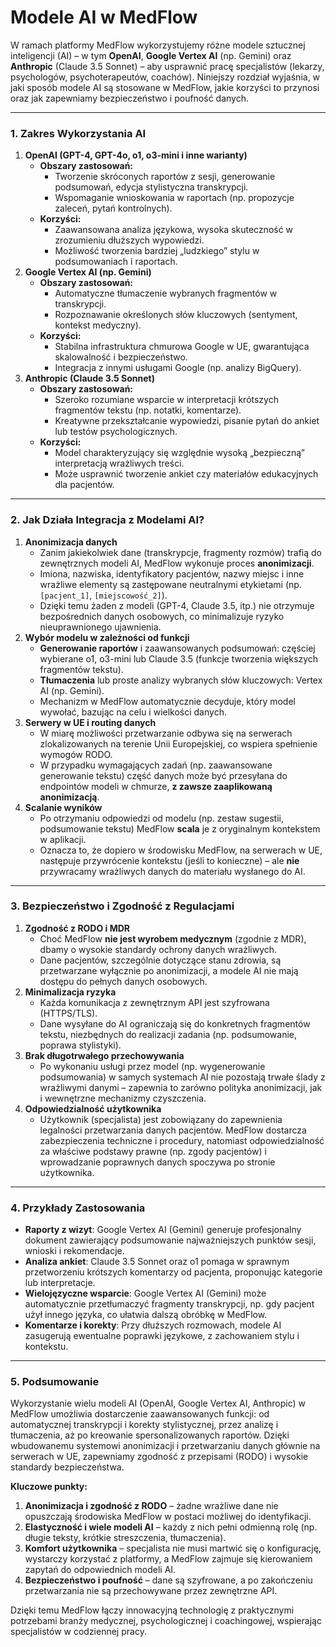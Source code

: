 # Modele AI w MedFlow

W ramach platformy MedFlow wykorzystujemy różne modele sztucznej inteligencji (AI) – w tym **OpenAI**, **Google Vertex AI** (np. Gemini) oraz **Anthropic** (Claude 3.5 Sonnet) – aby usprawnić pracę specjalistów (lekarzy, psychologów, psychoterapeutów, coachów). Niniejszy rozdział wyjaśnia, w jaki sposób modele AI są stosowane w MedFlow, jakie korzyści to przynosi oraz jak zapewniamy bezpieczeństwo i poufność danych.

***

### 1. Zakres Wykorzystania AI

1. **OpenAI (GPT-4, GPT-4o, o1, o3-mini i inne warianty)**
   * **Obszary zastosowań:**
     * Tworzenie skróconych raportów z sesji, generowanie podsumowań, edycja stylistyczna transkrypcji.
     * Wspomaganie wnioskowania w raportach (np. propozycje zaleceń, pytań kontrolnych).
   * **Korzyści:**
     * Zaawansowana analiza językowa, wysoka skuteczność w zrozumieniu dłuższych wypowiedzi.
     * Możliwość tworzenia bardziej „ludzkiego” stylu w podsumowaniach i raportach.
2. **Google Vertex AI (np. Gemini)**
   * **Obszary zastosowań:**
     * Automatyczne tłumaczenie wybranych fragmentów w transkrypcji.
     * Rozpoznawanie określonych słów kluczowych (sentyment, kontekst medyczny).
   * **Korzyści:**
     * Stabilna infrastruktura chmurowa Google w UE, gwarantująca skalowalność i bezpieczeństwo.
     * Integracja z innymi usługami Google (np. analizy BigQuery).
3. **Anthropic (Claude 3.5 Sonnet)**
   * **Obszary zastosowań:**
     * Szeroko rozumiane wsparcie w interpretacji krótszych fragmentów tekstu (np. notatki, komentarze).
     * Kreatywne przekształcanie wypowiedzi, pisanie pytań do ankiet lub testów psychologicznych.
   * **Korzyści:**
     * Model charakteryzujący się względnie wysoką „bezpieczną” interpretacją wrażliwych treści.
     * Może usprawnić tworzenie ankiet czy materiałów edukacyjnych dla pacjentów.

***

### 2. Jak Działa Integracja z Modelami AI?

1. **Anonimizacja danych**
   * Zanim jakiekolwiek dane (transkrypcje, fragmenty rozmów) trafią do zewnętrznych modeli AI, MedFlow wykonuje proces **anonimizacji**.
   * Imiona, nazwiska, identyfikatory pacjentów, nazwy miejsc i inne wrażliwe elementy są zastępowane neutralnymi etykietami (np. `[pacjent_1]`, `[miejscowość_2]`).
   * Dzięki temu żaden z modeli (GPT-4, Claude 3.5, itp.) nie otrzymuje bezpośrednich danych osobowych, co minimalizuje ryzyko nieuprawnionego ujawnienia.
2. **Wybór modelu w zależności od funkcji**
   * **Generowanie raportów** i zaawansowanych podsumowań: częściej wybierane o1, o3-mini lub Claude 3.5 (funkcje tworzenia większych fragmentów tekstu).
   * **Tłumaczenia** lub proste analizy wybranych słów kluczowych: Vertex AI (np. Gemini).
   * Mechanizm w MedFlow automatycznie decyduje, który model wywołać, bazując na celu i wielkości danych.
3. **Serwery w UE i routing danych**
   * W miarę możliwości przetwarzanie odbywa się na serwerach zlokalizowanych na terenie Unii Europejskiej, co wspiera spełnienie wymogów RODO.
   * W przypadku wymagających zadań (np. zaawansowane generowanie tekstu) część danych może być przesyłana do endpointów modeli w chmurze, **z zawsze zaaplikowaną anonimizacją**.
4. **Scalanie wyników**
   * Po otrzymaniu odpowiedzi od modelu (np. zestaw sugestii, podsumowanie tekstu) MedFlow **scala** je z oryginalnym kontekstem w aplikacji.
   * Oznacza to, że dopiero w środowisku MedFlow, na serwerach w UE, następuje przywrócenie kontekstu (jeśli to konieczne) – ale **nie** przywracamy wrażliwych danych do materiału wysłanego do AI.

***

### 3. Bezpieczeństwo i Zgodność z Regulacjami

1. **Zgodność z RODO i MDR**
   * Choć MedFlow **nie jest wyrobem medycznym** (zgodnie z MDR), dbamy o wysokie standardy ochrony danych wrażliwych.
   * Dane pacjentów, szczególnie dotyczące stanu zdrowia, są przetwarzane wyłącznie po anonimizacji, a modele AI nie mają dostępu do pełnych danych osobowych.
2. **Minimalizacja ryzyka**
   * Każda komunikacja z zewnętrznym API jest szyfrowana (HTTPS/TLS).
   * Dane wysyłane do AI ograniczają się do konkretnych fragmentów tekstu, niezbędnych do realizacji zadania (np. podsumowanie, poprawa stylistyki).
3. **Brak długotrwałego przechowywania**
   * Po wykonaniu usługi przez model (np. wygenerowanie podsumowania) w samych systemach AI nie pozostają trwałe ślady z wrażliwymi danymi – zapewnia to zarówno polityka anonimizacji, jak i wewnętrzne mechanizmy czyszczenia.
4. **Odpowiedzialność użytkownika**
   * Użytkownik (specjalista) jest zobowiązany do zapewnienia legalności przetwarzania danych pacjentów. MedFlow dostarcza zabezpieczenia techniczne i procedury, natomiast odpowiedzialność za właściwe podstawy prawne (np. zgody pacjentów) i wprowadzanie poprawnych danych spoczywa po stronie użytkownika.

***

### 4. Przykłady Zastosowania

* **Raporty z wizyt**: Google Vertex AI (Gemini) generuje profesjonalny dokument zawierający podsumowanie najważniejszych punktów sesji, wnioski i rekomendacje.
* **Analiza ankiet**: Claude 3.5 Sonnet oraz o1 pomaga w sprawnym przetworzeniu krótszych komentarzy od pacjenta, proponując kategorie lub interpretacje.
* **Wielojęzyczne wsparcie**: Google Vertex AI (Gemini) może automatycznie przetłumaczyć fragmenty transkrypcji, np. gdy pacjent użył innego języka, co ułatwia dalszą obróbkę w MedFlow.
* **Komentarze i korekty**: Przy dłuższych rozmowach, modele AI zasugerują ewentualne poprawki językowe, z zachowaniem stylu i kontekstu.

***

### 5. Podsumowanie

Wykorzystanie wielu modeli AI (OpenAI, Google Vertex AI, Anthropic) w MedFlow umożliwia dostarczenie zaawansowanych funkcji: od automatycznej transkrypcji i korekty stylistycznej, przez analizę i tłumaczenia, aż po kreowanie spersonalizowanych raportów. Dzięki wbudowanemu systemowi anonimizacji i przetwarzaniu danych głównie na serwerach w UE, zapewniamy zgodność z przepisami (RODO) i wysokie standardy bezpieczeństwa.

**Kluczowe punkty:**

1. **Anonimizacja i zgodność z RODO** – żadne wrażliwe dane nie opuszczają środowiska MedFlow w postaci możliwej do identyfikacji.
2. **Elastyczność i wiele modeli AI** – każdy z nich pełni odmienną rolę (np. długie teksty, krótkie streszczenia, tłumaczenia).
3. **Komfort użytkownika** – specjalista nie musi martwić się o konfigurację, wystarczy korzystać z platformy, a MedFlow zajmuje się kierowaniem zapytań do odpowiednich modeli AI.
4. **Bezpieczeństwo i poufność** – dane są szyfrowane, a po zakończeniu przetwarzania nie są przechowywane przez zewnętrzne API.

Dzięki temu MedFlow łączy innowacyjną technologię z praktycznymi potrzebami branży medycznej, psychologicznej i coachingowej, wspierając specjalistów w codziennej pracy.
